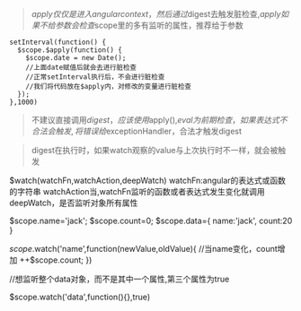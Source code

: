> $apply仅仅是进入angular context，然后通过$digest去触发脏检查,$apply如果不给参数
> 会检查$scope里的多有监听的属性，推荐给于参数

    setInterval(function() {
      $scope.$apply(function() {
        $scope.date = new Date();
        //上面date赋值后就会去进行脏检查
        //正常setInterval执行后，不会进行脏检查
        //我们将代码放在$apply内，对修改的变量进行脏检查
      });
    },1000)

> 不建议直接调用$digest，应该使用$apply(),$eval为前期检查，
> 如果表达式不合法会触发,将错误给$exceptionHandler，合法才触发digest

> digest在执行时，如果watch观察的value与上次执行时不一样，就会被触发

  $watch(watchFn,watchAction,deepWatch)
  watchFn:angular的表达式或函数的字符串
  watchAction当,watchFn监听的函数或者表达式发生变化就调用
  deepWatch，是否监听对象所有属性

  $scope.name='jack';
  $scope.count=0;
  $scope.data={
    name:'jack',
    count:20
  }

  $scope.$watch('name',function(newValue,oldValue){
    //当name变化，count增加
      ++$scope.count;
  })

  //想监听整个data对象，而不是其中一个属性,第三个属性为true

  $scope.watch('data',function(){},true)



